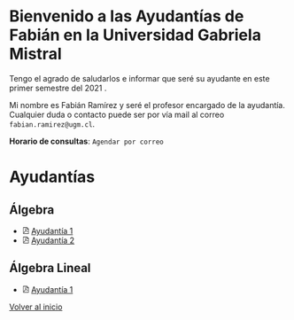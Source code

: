 [//]: <> (Gabriela Mistral)
# Bienvenido a las Ayudantías de Fabián en la Universidad Gabriela Mistral

Tengo el agrado de saludarlos e informar que seré su ayudante en este primer semestre del 2021 .

Mi nombre es Fabián Ramírez y seré el profesor encargado de la ayudantía. Cualquier duda o contacto puede ser por vía mail al correo `fabian.ramirez@ugm.cl`.

**Horario de consultas**: `Agendar por correo`

# Ayudantías

## Álgebra
* <img src="pdf_logo.svg" alt="drawing" width="12"/> [Ayudantía 1](https://drive.google.com/open?id=1V4mMMSokznkDkNa5MFwnEnu9ugBkV4Ux&authuser=fabian.ramirez%40sansano.usm.cl&usp=drive_fs)
* <img src="pdf_logo.svg" alt="drawing" width="12"/> [Ayudantía 2](https://drive.google.com/open?id=1V5bZzPoXWJLByo8MIWaY3ZuiQqN4Mpgs&authuser=fabian.ramirez%40sansano.usm.cl&usp=drive_fs)


## Álgebra Lineal
* <img src="pdf_logo.svg" alt="drawing" width="12"/> [Ayudantía 1](https://drive.google.com/open?id=1V4zrMWK1P3ZOwN5ycVE_yHcm_CR9tm5-&authuser=fabian.ramirez%40sansano.usm.cl&usp=drive_fs)

[Volver al inicio](https://fabimath.github.io/Fabimath/)


